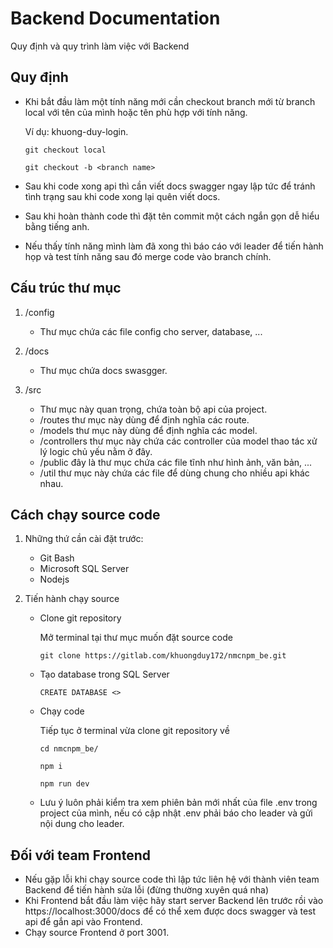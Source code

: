 # Backend Documentation 

Quy định và quy trình làm việc với Backend

## Quy định 

- Khi bắt đầu làm một tính năng mới cần checkout branch mới từ branch local với tên của mình hoặc tên phù hợp với tính năng.

    Ví dụ: khuong-duy-login.

    `git checkout local`

    `git checkout -b <branch name>`

- Sau khi code xong api thì cần viết docs swagger ngay lập tức để tránh tình trạng sau khi code xong lại quên viết docs.

- Sau khi hoàn thành code thì đặt tên commit một cách ngắn gọn dễ hiểu bằng tiếng anh.

- Nếu thấy tính năng mình làm đã xong thì báo cáo với leader để tiến hành họp và test tính năng sau đó merge code vào branch chính.

## Cấu trúc thư mục 

1. /config

    - Thư mục chứa các file config cho server, database, ...

2. /docs

    - Thư mục chứa docs swasgger.

3. /src

    - Thư mục này quan trọng, chứa toàn bộ api của project.
    - /routes thư mục này dùng để định nghĩa các route.
    - /models thư mục này dùng để định nghĩa các model.
    - /controllers thư mục này chứa các controller của model thao tác xử lý logic chủ yếu nằm ở đây.
    - /public đây là thư mục chứa các file tĩnh như hình ảnh, văn bản, ...
    - /util thư mục này chứa các file để dùng chung cho nhiều api khác nhau.

## Cách chạy source code

1. Những thứ cần cài đặt trước: 

    - Git Bash
    - Microsoft SQL Server
    - Nodejs
2. Tiến hành chạy source 
    
    - Clone git repository 

        Mở terminal tại thư mục muốn đặt source code

        `git clone https://gitlab.com/khuongduy172/nmcnpm_be.git`

    - Tạo database trong SQL Server

        `CREATE DATABASE <>`

    - Chạy code

        Tiếp tục ở terminal vừa clone git repository về

        `cd nmcnpm_be/`

        `npm i`

        `npm run dev`
    
    - Lưu ý luôn phải kiểm tra xem phiên bản mới nhất của file .env trong project của mình, nếu có cập nhật .env phải báo cho leader và gửi nội dung cho leader.

## Đối với team Frontend 

- Nếu gặp lỗi khi chạy source code thì lập tức liên hệ với thành viên team Backend để tiến hành sửa lỗi (đừng thường xuyên quá nha) 
- Khi Frontend bắt đầu làm việc hãy start server Backend lên trước rồi vào https://localhost:3000/docs để có thể xem được docs swagger và test api để gắn api vào Frontend.
- Chạy source Frontend ở port 3001.
